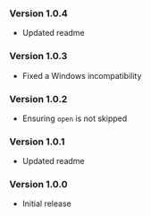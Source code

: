 ### Version 1.0.4
- Updated readme

### Version 1.0.3
- Fixed a Windows incompatibility

### Version 1.0.2
- Ensuring `open` is not skipped

### Version 1.0.1
- Updated readme

### Version 1.0.0
- Initial release
